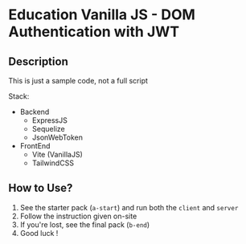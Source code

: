# Education Vanilla JS - DOM Authentication with JWT

## Description

This is just a sample code, not a full script

Stack:

- Backend
  - ExpressJS
  - Sequelize
  - JsonWebToken
- FrontEnd
  - Vite (VanillaJS)
  - TailwindCSS

## How to Use?

1. See the starter pack (`a-start`) and run both the `client` and `server`
1. Follow the instruction given on-site
1. If you're lost, see the final pack (`b-end`)
1. Good luck !
